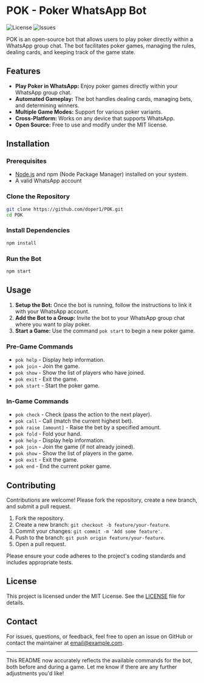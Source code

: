 # POK - Poker WhatsApp Bot

![License](https://img.shields.io/github/license/doper1/POK)
![Issues](https://img.shields.io/github/issues/doper1/POK)

POK is an open-source bot that allows users to play poker directly within a WhatsApp group chat. The bot facilitates poker games, managing the rules, dealing cards, and keeping track of the game state.

## Features

- **Play Poker in WhatsApp:** Enjoy poker games directly within your WhatsApp group chat.
- **Automated Gameplay:** The bot handles dealing cards, managing bets, and determining winners.
- **Multiple Game Modes:** Support for various poker variants.
- **Cross-Platform:** Works on any device that supports WhatsApp.
- **Open Source:** Free to use and modify under the MIT license.

## Installation

### Prerequisites

- [Node.js](https://nodejs.org/) and npm (Node Package Manager) installed on your system.
- A valid WhatsApp account

### Clone the Repository

```bash
git clone https://github.com/doper1/POK.git
cd POK
```

### Install Dependencies

```bash
npm install
```

### Run the Bot

```bash
npm start
```

## Usage

1. **Setup the Bot:** Once the bot is running, follow the instructions to link it with your WhatsApp account.
2. **Add the Bot to a Group:** Invite the bot to your WhatsApp group chat where you want to play poker.
3. **Start a Game:** Use the command `pok start` to begin a new poker game.

### Pre-Game Commands

- `pok help` - Display help information.
- `pok join` - Join the game.
- `pok show` - Show the list of players who have joined.
- `pok exit` - Exit the game.
- `pok start` - Start the poker game.

### In-Game Commands

- `pok check` - Check (pass the action to the next player).
- `pok call` - Call (match the current highest bet).
- `pok raise [amount]` - Raise the bet by a specified amount.
- `pok fold` - Fold your hand.
- `pok help` - Display help information.
- `pok join` - Join the game (if not already joined).
- `pok show` - Show the list of players in the game.
- `pok exit` - Exit the game.
- `pok end` - End the current poker game.

## Contributing

Contributions are welcome! Please fork the repository, create a new branch, and submit a pull request.

1. Fork the repository.
2. Create a new branch: `git checkout -b feature/your-feature`.
3. Commit your changes: `git commit -m 'Add some feature'`.
4. Push to the branch: `git push origin feature/your-feature`.
5. Open a pull request.

Please ensure your code adheres to the project's coding standards and includes appropriate tests.

## License

This project is licensed under the MIT License. See the [LICENSE](LICENSE) file for details.

## Contact

For issues, questions, or feedback, feel free to open an issue on GitHub or contact the maintainer at [email@example.com](mailto:email@example.com).

---

This README now accurately reflects the available commands for the bot, both before and during a game. Let me know if there are any further adjustments you'd like!
